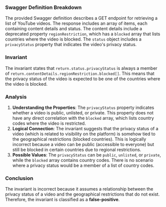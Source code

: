 ### Swagger Definition Breakdown
The provided Swagger definition describes a GET endpoint for retrieving a list of YouTube videos. The response includes an array of items, each containing content details and status. The content details include a deprecated property `regionRestriction`, which has a `blocked` array that lists countries where the video is blocked. The `status` object includes a `privacyStatus` property that indicates the video's privacy status.

### Invariant
The invariant states that `return.status.privacyStatus` is always a member of `return.contentDetails.regionRestriction.blocked[]`. This means that the privacy status of the video is expected to be one of the countries where the video is blocked.

### Analysis
1. **Understanding the Properties**: The `privacyStatus` property indicates whether a video is public, unlisted, or private. This property does not have any direct correlation with the `blocked` array, which lists country codes where the video is restricted. 
2. **Logical Connection**: The invariant suggests that the privacy status of a video (which is related to visibility on the platform) is somehow tied to the geographical restrictions (blocked countries). This is logically incorrect because a video can be public (accessible to everyone) but still be blocked in certain countries due to regional restrictions. 
3. **Possible Values**: The `privacyStatus` can be `public`, `unlisted`, or `private`, while the `blocked` array contains country codes. There is no scenario where a privacy status would be a member of a list of country codes.

### Conclusion
The invariant is incorrect because it assumes a relationship between the privacy status of a video and the geographical restrictions that do not exist. Therefore, the invariant is classified as a **false-positive**.
